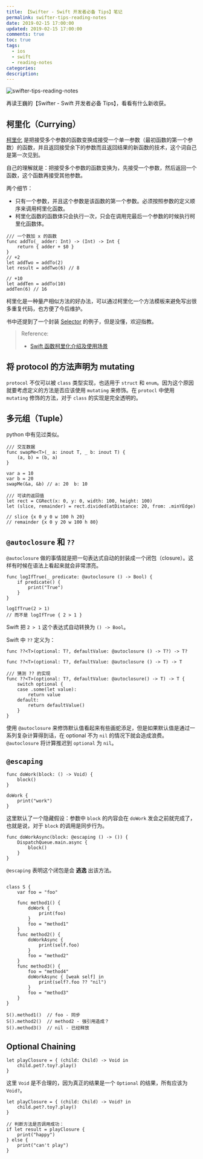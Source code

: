 ```yaml
---
title: 【Swifter - Swift 开发者必备 Tips】笔记
permalink: swifter-tips-reading-notes
date: 2019-02-15 17:00:00
updated: 2019-02-15 17:00:00
comments: true
toc: true
tags:
  - ios
  - swift
  - reading-notes
categories:
description:
---
```


<img src="https://ws2.sinaimg.cn/large/006tKfTcly1g0uddfdy56j30u00cvaap.jpg" alt="swifter-tips-reading-notes" />

再读王巍的【Swifter - Swift 开发者必备 Tips】，看看有什么新收获。

## 柯里化（Currying）

[柯里化](https://zh.wikipedia.org/wiki/%E6%9F%AF%E9%87%8C%E5%8C%96]) 是把接受多个参数的函数变换成接受一个单一参数（最初函数的第一个参数）的函数，并且返回接受余下的参数而且返回结果的新函数的技术，这个词自己是第一次见到。

自己的理解就是：把接受多个参数的函数变换为，先接受一个参数，然后返回一个函数，这个函数再接受其他参数。

两个细节：

- 只有一个参数，并且这个参数是该函数的第一个参数。必须按照参数的定义顺序来调用柯里化函数。
- 柯里化函数的函数体只会执行一次，只会在调用完最后一个参数的时候执行柯里化函数体。

<!-- more -->

```
/// 一个数加 x 的函数
func addTo(_ adder: Int) -> (Int) -> Int {
    return { adder + $0 }
}
// +2
let addTwo = addTo(2)
let result = addTwo(6) // 8

// +10
let addTen = addTo(10)
addTen(6) // 16
```

柯里化是一种量产相似方法的好办法，可以通过柯里化一个方法模板来避免写出很多重复代码，也方便了今后维护。

书中还提到了一个封装 [Selector](https://oleb.net/blog/2014/07/swift-instance-methods-curried-functions/?utm_campaign=iOS_Dev_Weekly_Issue_157&utm_medium=email&utm_source=iOS%252BDev%252BWeekly) 的例子，但是没懂，欢迎指教。

> Reference:
>
> - [Swift 函数柯里化介绍及使用场景](https://www.jianshu.com/p/5b27fec8c616)

## 将 protocol 的方法声明为 mutating

`protocol` 不仅可以被 `class` 类型实现，也适用于 `struct` 和 `enum`。因为这个原因就要考虑定义的方法是否应该使用 `mutating` 来修饰。在 `protocl` 中使用 `mutating` 修饰的方法，对于 `class` 的实现是完全透明的。

## 多元组（Tuple）

python 中有见过类似。

```
/// 交互数据
func swapMe<T>(_ a: inout T, _ b: inout T) {
    (a, b) = (b, a)
}

var a = 10
var b = 20
swapMe(&a, &b) // a: 20  b: 10
```

```
/// 可读的返回值
let rect = CGRect(x: 0, y: 0, width: 100, height: 100)
let (slice, remainder) = rect.divided(atDistance: 20, from: .minYEdge)

// slice {x 0 y 0 w 100 h 20}
// remainder {x 0 y 20 w 100 h 80}
```

## `@autoclosure` 和 `??`

`@autoclosure` 做的事情就是把一句表达式自动的封装成一个闭包（closure）。这样有时候在语法上看起来就会非常漂亮。

```
func logIfTrue(_ predicate: @autoclosure () -> Bool) {
    if predicate() {
        print("True")
    }
}

logIfTrue(2 > 1)
// 而不是 logIfTrue { 2 > 1 }
```

Swift 把 `2 > 1` 这个表达式自动转换为 `() -> Bool`。

Swift 中 `??` 定义为：

```
func ??<T>(optional: T?, defaultValue: @autoclosure () -> T?) -> T?

func ??<T>(optional: T?, defaultValue: @autoclosure () -> T) -> T
```

```
/// 猜测 ?? 的实现
func ??<T>(optional: T?, defaultValue: @autoclosure() -> T) -> T {
    switch optional {
    case .some(let value):
        return value
    default:
        return defaultValue()
    }
}
```

使用 `@autoclosure` 来修饰默认值看起来有些画蛇添足，但是如果默认值是通过一系列复杂计算得到话，在 optional 不为 `nil` 的情况下就会造成浪费。`@autoclosure` 将计算推迟到 `optional` 为 `nil`。

## `@escaping`

```
func doWork(block: () -> Void) {
    block()
}

doWork {
    print("work")
}
```

这里默认了一个隐藏假设：参数中 `block` 的内容会在 `doWork` 发会之前就完成了，也就是说，对于 `block` 的调用是同步行为。

```
func doWorkAsync(block: @escaping () -> ()) {
    DispatchQueue.main.async {
        block()
    }
}
```

`@escaping` 表明这个闭包是会 **逃逸** 出该方法。

```

class S {
    var foo = "foo"

    func method1() {
        doWork {
            print(foo)
        }
        foo = "method1"
    }
    func method2() {
        doWorkAsync {
            print(self.foo)
        }
        foo = "method2"
    }
    func method3() {
        foo = "method4"
        doWorkAsync { [weak self] in
            print(self?.foo ?? "nil")
        }
        foo = "method3"
    }
}

S().method1()  // foo - 同步
S().method2()  // method2 - 强引用造成？
S().method3()  // nil - 已经释放
```

## Optional Chaining

```
let playClosure = { (child: Child) -> Void in
    child.pet?.toy?.play()
}
```

这里 `Void` 是不合理的，因为真正的结果是一个 `Optional` 的结果，所有应该为 `Void?`。

```
let playClosure = { (child: Child) -> Void? in
    child.pet?.toy?.play()
}

// 判断方法是否调用成功：
if let result = playClosure {
    print("happy")
} else {
    print("can't play")
}
```
